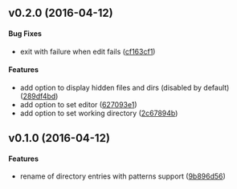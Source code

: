<a name=""></a>
##  v0.2.0 (2016-04-12)


#### Bug Fixes

*   exit with failure when edit fails ([cf163cf1](https://gitlab.com/smaximov/ded/commit/cf163cf176d4f4c7e2bd5d193507a050af6211de))

#### Features

*   add option to display hidden files and dirs (disabled by default) ([289df4bd](https://gitlab.com/smaximov/ded/commit/289df4bdd49993142a4895ff6a2a111f7642737d))
*   add option to set editor ([627093e1](https://gitlab.com/smaximov/ded/commit/627093e1eabb5b693d50cc117a39072de5f96a8b))
*   add option to set working directory ([2c67894b](https://gitlab.com/smaximov/ded/commit/2c67894b26dbce6bef632cd7f8458c345d3c2db7))



<a name=""></a>
##  v0.1.0 (2016-04-12)


#### Features

*   rename of directory entries with patterns support ([9b896d56](https://gitlab.com/smaximov/ded/commit/9b896d56744d2307519d85e8385a5d6be4e8fba9))



